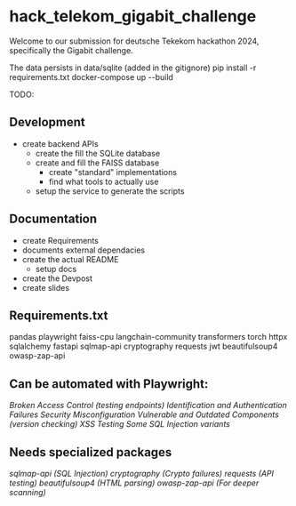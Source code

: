 # hack_telekom_gigabit_challenge

Welcome to our submission for deutsche Tekekom hackathon 2024, specifically the Gigabit challenge.

The data persists in data/sqlite (added in the gitignore)
pip install -r requirements.txt
docker-compose up --build

TODO:

## Development

- create backend APIs
  - create the fill the SQLite database
  - create and fill the FAISS database
    - create "standard" implementations
    - find what tools to actually use
  - setup the service to generate the scripts

## Documentation

- create Requirements
- documents external dependacies
- create the actual README
  - setup docs
- create the Devpost
- create slides

## Requirements.txt

pandas
playwright
faiss-cpu
langchain-community
transformers
torch
httpx
sqlalchemy
fastapi
sqlmap-api
cryptography
requests
jwt
beautifulsoup4
owasp-zap-api

## Can be automated with Playwright:

_Broken Access Control (testing endpoints)_
_Identification and Authentication Failures_
_Security Misconfiguration_
_Vulnerable and Outdated Components (version checking)_
_XSS Testing_
_Some SQL Injection variants_

## Needs specialized packages

_sqlmap-api (SQL Injection)_
_cryptography (Crypto failures)_
_requests (API testing)_
_beautifulsoup4 (HTML parsing)_
_owasp-zap-api (For deeper scanning)_
